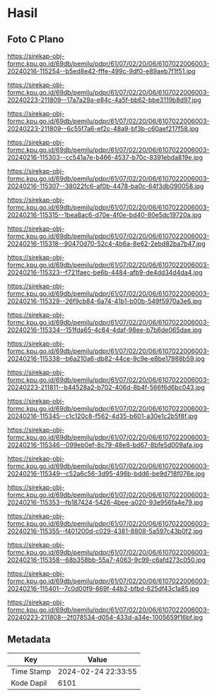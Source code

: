 # Hasil

## Foto C Plano

https://sirekap-obj-formc.kpu.go.id/69db/pemilu/pdpr/61/07/02/20/06/6107022006003-20240216-115254--b5ed8e42-fffe-499c-9df0-e89aeb7f1f51.jpg

https://sirekap-obj-formc.kpu.go.id/69db/pemilu/pdpr/61/07/02/20/06/6107022006003-20240223-211809--17a7a29a-e84c-4a5f-bb62-bbe3119b8d97.jpg

https://sirekap-obj-formc.kpu.go.id/69db/pemilu/pdpr/61/07/02/20/06/6107022006003-20240223-211809--6c55f7a6-ef2c-48a9-bf3b-c60aef217f58.jpg

https://sirekap-obj-formc.kpu.go.id/69db/pemilu/pdpr/61/07/02/20/06/6107022006003-20240216-115303--cc541a7e-b466-4537-b70c-8391ebda819e.jpg

https://sirekap-obj-formc.kpu.go.id/69db/pemilu/pdpr/61/07/02/20/06/6107022006003-20240216-115307--38022fc6-af0b-4478-ba0c-64f3db090058.jpg

https://sirekap-obj-formc.kpu.go.id/69db/pemilu/pdpr/61/07/02/20/06/6107022006003-20240216-115315--1bea8ac6-d70e-4f0e-bd40-80e5dc19720a.jpg

https://sirekap-obj-formc.kpu.go.id/69db/pemilu/pdpr/61/07/02/20/06/6107022006003-20240216-115318--90470d70-52c4-4b6a-8e62-2ebd82ba7b47.jpg

https://sirekap-obj-formc.kpu.go.id/69db/pemilu/pdpr/61/07/02/20/06/6107022006003-20240216-115323--f721faec-be6b-4484-afb9-de4dd34d4da4.jpg

https://sirekap-obj-formc.kpu.go.id/69db/pemilu/pdpr/61/07/02/20/06/6107022006003-20240216-115329--26f9cb84-6a74-41b1-b00b-549f5970a3e6.jpg

https://sirekap-obj-formc.kpu.go.id/69db/pemilu/pdpr/61/07/02/20/06/6107022006003-20240216-115334--151fda65-4c64-4daf-98ee-b7b6de065dae.jpg

https://sirekap-obj-formc.kpu.go.id/69db/pemilu/pdpr/61/07/02/20/06/6107022006003-20240216-115338--b6a210a6-db82-44ce-9c9e-e8be17988b59.jpg

https://sirekap-obj-formc.kpu.go.id/69db/pemilu/pdpr/61/07/02/20/06/6107022006003-20240223-211811--b44528a2-b702-406d-8b4f-566f6d6bc043.jpg

https://sirekap-obj-formc.kpu.go.id/69db/pemilu/pdpr/61/07/02/20/06/6107022006003-20240216-115345--c1c120c8-f562-4d35-b601-a30e1c2b5f8f.jpg

https://sirekap-obj-formc.kpu.go.id/69db/pemilu/pdpr/61/07/02/20/06/6107022006003-20240216-115346--099eb0ef-8c79-48e8-bd67-8bfe5d009afa.jpg

https://sirekap-obj-formc.kpu.go.id/69db/pemilu/pdpr/61/07/02/20/06/6107022006003-20240216-115349--c52a6c56-3d95-496b-bdd6-be9d718f076e.jpg

https://sirekap-obj-formc.kpu.go.id/69db/pemilu/pdpr/61/07/02/20/06/6107022006003-20240216-115353--fb187424-5426-4bee-a020-93e956fa4e79.jpg

https://sirekap-obj-formc.kpu.go.id/69db/pemilu/pdpr/61/07/02/20/06/6107022006003-20240216-115355--f401200d-c029-4381-8808-5a597c43b0f2.jpg

https://sirekap-obj-formc.kpu.go.id/69db/pemilu/pdpr/61/07/02/20/06/6107022006003-20240216-115358--68b358bb-55a7-4063-9c99-c6afd273c050.jpg

https://sirekap-obj-formc.kpu.go.id/69db/pemilu/pdpr/61/07/02/20/06/6107022006003-20240216-115401--7c0d00f9-869f-44b2-bfbd-625df43c1a85.jpg

https://sirekap-obj-formc.kpu.go.id/69db/pemilu/pdpr/61/07/02/20/06/6107022006003-20240223-211808--2f078534-d054-433d-a34e-1005659f16bf.jpg


## Metadata

| Key        | Value               |
| ---------- | ------------------- |
| Time Stamp | 2024-02-24 22:33:55 |
| Kode Dapil | 6101                |




